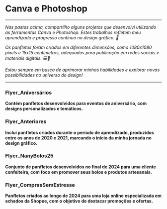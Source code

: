 # Canva e Photoshop
---
*Nas pastas acima, compartilho alguns projetos que desenvolvi utilizando as ferramentas Canva e Photoshop. Estes trabalhos refletem meu aprendizado e progresso contínuo no design gráfico. 🚀* 

*Os panfletos foram criados em diferentes dimensões, como 1080x1080 pixels e 15x15 centímetros, adequados para publicação em redes sociais e materiais digitais. 💻📰*  

*Estou sempre em busca de aprimorar minhas habilidades e explorar novas possibilidades no universo do design!*

---
 
### Flyer_Aniversários
**Contém panfletos desenvolvidos para eventos de aniversário, com designs personalizados e temáticos.**


### Flyer_Anteriores
**Inclui panfletos criados durante o período de aprendizado, produzidos entre os anos de 2020 e 2021, marcando o início da minha jornada no design gráfico.**

### Flyer_NanyBolos25
**Conjunto de panfletos desenvolvidos no final de 2024 para uma cliente confeiteira, com foco em promover seus bolos e produtos artesanais.**


### Flyer_ComprasSemEstresse
**Panfletos criados ao longo de 2024 para uma loja online especializada em achados da Shopee, com o objetivo de destacar promoções e ofertas.**